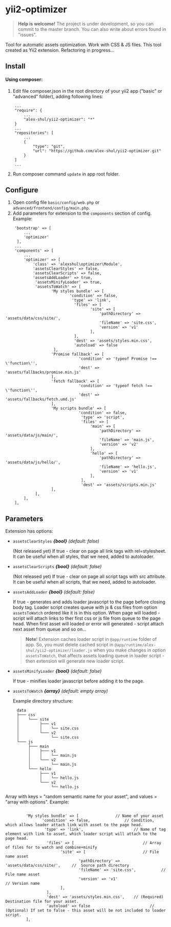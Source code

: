 # yii2-optimizer
> **Help is welcome!** 
The project is under development, so you can commit to the master branch. You can also write about errors found in "issues".

Tool for automatic assets optimization. Work with CSS &amp; JS files. This tool created as Yii2 extension. Refactoring in progress...

## Install

#### Using composer:
1) Edit file composer.json in the root directory of your yii2 app ("basic" or "advanced" folder), adding following lines:
```
    ...
    "require": {
        ...
        "alex-shul/yii2-optimizer": "*"        
    }
    ...
    "repositories": [        
        ...
        {
            "type": "git",
            "url": "https://github.com/alex-shul/yii2-optimizer.git"
        }       
    ]
    ...
```
2) Run composer command `update` in app root folder.

## Configure

1) Open config file `basic/config/web.php` or `advanced/frontend/config/main.php`.
2) Add parameters for extension to the `components` section of config. Example:
```
    'bootstrap' => [
        ...
        'optimizer'
     ],
    ...
    'components' => [
        ...
        'optimizer' => [
            'class' => 'alexshul\optimizer\Module',
            'assetsClearStyles' => false,
            'assetsClearScripts' => false,
	        'assetsAddLoader' => true,
	         'assetsMinifyLoader' => true,
	         'assetsToWatch' => [
	                'My styles bundle' => [
	                        'condition' => false,
                             'type' => 'link',
                              'files' => [
                                     'site' => [
                                         'pathDirectory' => 'assets/data/css/site/',
                                         'fileName' => 'site.css',
                                         'version' => 'v1'
                                     ],
                              ],
                              'dest' => 'assets/styles.min.css',
                              'autoload' => false
                     ],
                    'Promise fallback' => [ 
                                'condition' => 'typeof Promise !== \'function\'',          
                                'dest' => 'assets/fallbacks/promise.min.js'                                 
                    ],
                    'fetch fallback' => [ 
                                'condition' => 'typeof fetch !== \'function\'',          
                                'dest' => 'assets/fallbacks/fetch.umd.js'                                        
                    ],
                    'My scripts bundle' => [
                                'condition' => false,
                                 'type' => 'script',
                                 'files' => [
                                     'main' => [
                                         'pathDirectory' => 'assets/data/js/main/',
                                         'fileName' => 'main.js',
                                         'version' => 'v2'
                                     ],
                                     'hello' => [
                                         'pathDirectory' => 'assets/data/js/hello/',
                                         'fileName' => 'hello.js',
                                         'version' => 'v1'
                                     ],
                                 ],
                                 'dest' => 'assets/scripts.min.js'
                    ],
             ],
        ],
    ],
```

## Parameters

Extension has options:
- `assetsClearStyles` ***{bool}*** *(default: false)*

	(Not released yet) If true - clear on page all link tags with rel=stylesheet. It can be useful when all styles, that we need, added to autoloader.
- `assetsClearScripts` ***{bool}*** *(default: false)*

	(Not released yet) If true - clear on page all script tags with src attribute. It can be useful when all scripts, that we need, added to autoloader.
- `assetsAddLoader` ***{bool}*** *(default: false)*

	If true - generates and adds loader javascript to the page before closing body tag. Loader script creates queue with js & css files from option `assetsToWatch` ordered like it is in this option. When page will loaded - script will attach links to ther first css or js file from queue to the page head. When first asset will loaded or error will generated - script attach next asset from queue and so on...
	>**Note**! Extension caches loader script in `@app/runtime` folder of app. So, you must delete cached script in `@app/runtime/alex-shul/yii2-optimizer/loader.js` when you make changes in option `assetsToWatch`, that affects assets loading queue in loader script - then extension will generate new loader script.
	
- `assetsMinifyLoader` ***{bool}*** *(default: false)*

	If true - minifies loader javascript before adding it to the page.
- `assetsToWatch` ***{array}*** *(default: empty array)*

    Example directory structure:
```
     data          
     ├─── css
     │    └─── site
     │         ├─── v1
     │         │    └── site.css
     │         └─── v2
     │              └── site.css
     └─── js
          ├─── main
          │    ├─── v1
          │    │    └── main.js
          │    └─── v2
          │         └── main.js
          └─── hello
               ├─── v1
               │    └── hello.js
               └─── v2
                    └── hello.js  
```
   Array with keys = "random semantic name for your asset", and values = "array with options". Example:
```
 
         'My styles bundle' => [                // Name of your asset
                'condition' => false,               // Condition, which allows loader attach link with asset to the page head.
                 'type' => 'link',                      // Name of tag element with link to asset, which loader script will attach to the page head. 
                  'files' => [                              // Array of files for to watch and combine+minify
                        'site' => [                         // File name asset
                                'pathDirectory' => 'assets/data/css/site/',     //  Source path directory
                                'fileName' => 'site.css',           // File name asset
                                'version' => 'v1'                      // Version name
                        ],
                  ],
                  'dest' => 'assets/styles.min.css',    // (Required) Destination file for your asset.    
                  'autoload' => false                          // (Optional) If set to false - this asset will be not included to loader script.
         ],               
            
```
